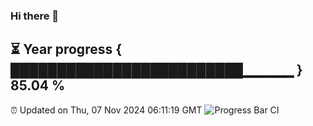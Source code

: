 ### Hi there 👋
⏳ Year progress { █████████████████████████▁▁▁▁▁ } 85.04 %
---
⏰ Updated on Thu, 07 Nov 2024 06:11:19 GMT
![Progress Bar CI](https://github.com/Moyi321/Moyi321/workflows/Progress%20Bar%20CI/badge.svg)
